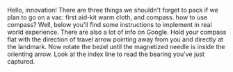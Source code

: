 Hello, innovation!
There are three things we shouldn't forget to pack if we plan to go on a vac: first aid-kit warm cloth, and compass.
how to use compass? Well, below you'll find some instructions to implement in real world experience. There are also a lot of info on Google.
Hold your compass flat with the direction of travel arrow pointing away from you and directly at the landmark. Now rotate the bezel until the magnetized needle is inside the orienting arrow. Look at the index line to read the bearing you've just captured.